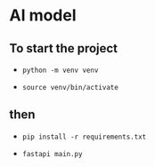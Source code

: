 # AI model

## To start the project

- `python -m venv venv`

- `source venv/bin/activate`

## then

- `pip install -r requirements.txt`

- `fastapi main.py`
